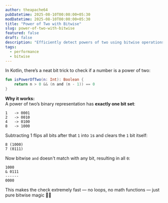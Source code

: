 ```yaml
---
author: theapache64
pubDatetime: 2025-08-10T00:00:00+05:30
modDatetime: 2025-08-10T00:00:00+05:30
title: "Power of Two with Bitwise"
slug: power-of-two-with-bitwise
featured: false
draft: false
description: "Efficiently detect powers of two using bitwise operations in Kotlin with a simple AND trick."
tags:
  - performance
  - bitwise
---
```


In Kotlin, there’s a neat bit trick to check if a number is a power of two:  

```kotlin
fun isPowerOfTwo(n: Int): Boolean {
    return n > 0 && (n and (n - 1)) == 0
}
```

**Why it works:**  
A power of two’s binary representation has **exactly one bit set**:  

```
1   -> 0001
2   -> 0010
4   -> 0100
8   -> 1000
```

Subtracting 1 flips all bits after that `1` into `1`s and clears the `1` bit itself:  

```
8 (1000)  
7 (0111)
```

Now bitwise `and` doesn't match with any bit, resulting in all `0`:  

```
1000
& 0111
------
0000
```

This makes the check extremely fast — no loops, no math functions — just pure bitwise magic 🙌🏼

